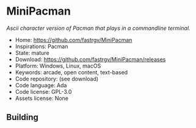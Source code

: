 # MiniPacman

_Ascii character version of Pacman that plays in a commandline terminal._

- Home: https://github.com/fastrgv/MiniPacman
- Inspirations: Pacman
- State: mature
- Download: https://github.com/fastrgv/MiniPacman/releases
- Platform: Windows, Linux, macOS
- Keywords: arcade, open content, text-based
- Code repository: (see download)
- Code language: Ada
- Code license: GPL-3.0
- Assets license: None

## Building
